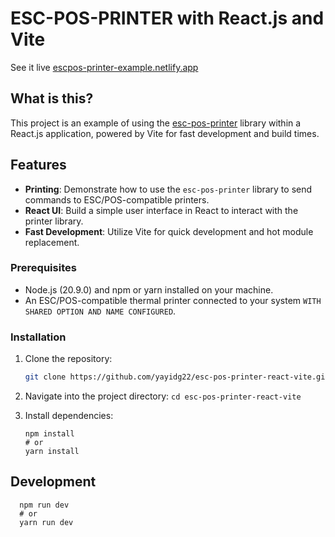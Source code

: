 # ESC-POS-PRINTER with React.js and Vite

See it live [escpos-printer-example.netlify.app](https://escpos-printer-example.netlify.app/)

## What is this?

This project is an example of using the [esc-pos-printer](https://www.npmjs.com/package/esc-pos-printer) library within a React.js application, powered by Vite for fast development and build times.

## Features

- **Printing**: Demonstrate how to use the `esc-pos-printer` library to send commands to ESC/POS-compatible printers.
- **React UI**: Build a simple user interface in React to interact with the printer library.
- **Fast Development**: Utilize Vite for quick development and hot module replacement.

### Prerequisites

- Node.js (20.9.0) and npm or yarn installed on your machine.
- An ESC/POS-compatible thermal printer connected to your system `WITH SHARED OPTION AND NAME CONFIGURED`.

### Installation

1. Clone the repository:

   ```bash
   git clone https://github.com/yayidg22/esc-pos-printer-react-vite.git
   ```

2. Navigate into the project directory:
   `cd esc-pos-printer-react-vite`

3. Install dependencies:
   ```
   npm install
   # or
   yarn install
   ```

## Development

```
  npm run dev
  # or
  yarn run dev
```

